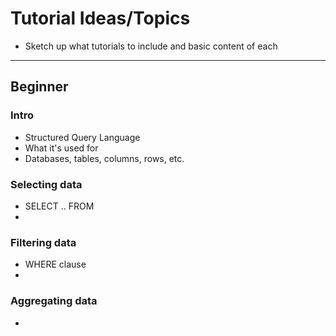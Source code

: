 # Tutorial Ideas/Topics
 - Sketch up what tutorials to include and basic content of each

---

## Beginner

### Intro
 - Structured Query Language
 - What it's used for
 - Databases, tables, columns, rows, etc.

### Selecting data
 - SELECT .. FROM
 - 

### Filtering data
 - WHERE clause
 - 

### Aggregating data
 - 
